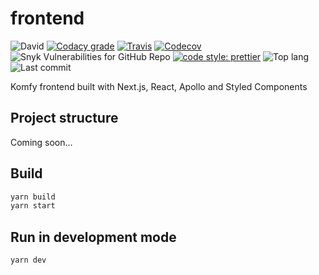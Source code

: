 # frontend

![David](https://img.shields.io/david/komfy/frontend.svg?style=flat-square)
[![Codacy grade](https://img.shields.io/codacy/grade/88b6e166fc3f48c493ffcf500281e770.svg?style=flat-square)](https://app.codacy.com/project/komfy/frontend/dashboard)
[![Travis](https://img.shields.io/travis/komfy/frontend.svg?style=flat-square)](https://travis-ci.org/komfy/frontend)
[![Codecov](https://img.shields.io/codecov/c/gh/komfy/frontend?style=flat-square)](https://codecov.io/gh/komfy/frontend)
![Snyk Vulnerabilities for GitHub Repo](https://img.shields.io/snyk/vulnerabilities/github/komfy/frontend?style=flat-square)
[![code style: prettier](https://img.shields.io/badge/code_style-prettier-ff69b4.svg?style=flat-square)](https://github.com/prettier/prettier)
![Top lang](https://img.shields.io/github/languages/top/komfy/frontend.svg?style=flat-square)
![Last commit](https://img.shields.io/github/last-commit/komfy/frontend.svg?style=flat-square)

Komfy frontend built with Next.js, React, Apollo and Styled Components

## Project structure

Coming soon...

## Build

```sh
yarn build
yarn start
```

## Run in development mode

```sh
yarn dev
```
